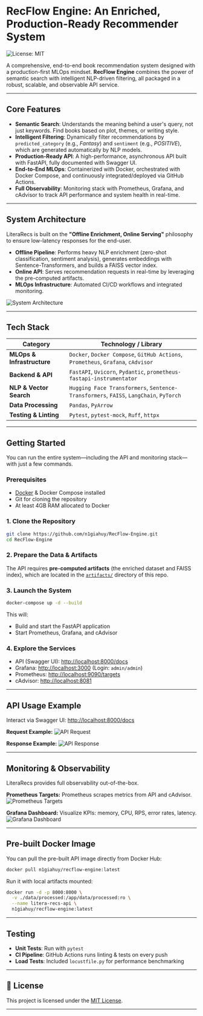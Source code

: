 # RecFlow Engine: An Enriched, Production-Ready Recommender System

![License: MIT](https://img.shields.io/badge/License-MIT-yellow.svg?style=flat-square)

A comprehensive, end-to-end book recommendation system designed with a production-first MLOps mindset. **RecFlow Engine** combines the power of semantic search with intelligent NLP-driven filtering, all packaged in a robust, scalable, and observable API service.

---

## Core Features
- **Semantic Search**: Understands the meaning behind a user's query, not just keywords. Find books based on plot, themes, or writing style.  
- **Intelligent Filtering**: Dynamically filter recommendations by `predicted_category` (e.g., *Fantasy*) and `sentiment` (e.g., *POSITIVE*), which are generated automatically by NLP models.  
- **Production-Ready API**: A high-performance, asynchronous API built with FastAPI, fully documented with Swagger UI.  
- **End-to-End MLOps**: Containerized with Docker, orchestrated with Docker Compose, and continuously integrated/deployed via GitHub Actions.  
- **Full Observability**: Monitoring stack with Prometheus, Grafana, and cAdvisor to track API performance and system health in real-time.  

---

## System Architecture

LiteraRecs is built on the **"Offline Enrichment, Online Serving"** philosophy to ensure low-latency responses for the end-user.

- **Offline Pipeline**: Performs heavy NLP enrichment (zero-shot classification, sentiment analysis), generates embeddings with Sentence-Transformers, and builds a FAISS vector index.  
- **Online API**: Serves recommendation requests in real-time by leveraging the pre-computed artifacts.  
- **MLOps Infrastructure**: Automated CI/CD workflows and integrated monitoring.  

![System Architecture](./images/pipeline.png)

---

## Tech Stack

| Category                  | Technology / Library                                                                |
| ------------------------- | ----------------------------------------------------------------------------------- |
| **MLOps & Infrastructure**| `Docker`, `Docker Compose`, `GitHub Actions`, `Prometheus`, `Grafana`, `cAdvisor`     |
| **Backend & API**         | `FastAPI`, `Uvicorn`, `Pydantic`, `prometheus-fastapi-instrumentator`               |
| **NLP & Vector Search**   | `Hugging Face Transformers`, `Sentence-Transformers`, `FAISS`, `LangChain`, `PyTorch` |
| **Data Processing**       | `Pandas`, `PyArrow`                                                                 |
| **Testing & Linting**     | `Pytest`, `pytest-mock`, `Ruff`, `httpx`                                            

---

## Getting Started

You can run the entire system—including the API and monitoring stack—with just a few commands.

### Prerequisites
- [Docker](https://www.docker.com/) & Docker Compose installed  
- Git for cloning the repository  
- At least 4GB RAM allocated to Docker  

### 1. Clone the Repository
```bash
git clone https://github.com/n1giahuy/RecFlow-Engine.git
cd RecFlow-Engine
````

### 2. Prepare the Data & Artifacts

The API requires **pre-computed artifacts** (the enriched dataset and FAISS index), which are located in the [`artifacts/`](./artifacts) directory of this repo.

### 3. Launch the System

```bash
docker-compose up -d --build
```

This will:

* Build and start the FastAPI application
* Start Prometheus, Grafana, and cAdvisor

### 4. Explore the Services

* API (Swagger UI): [http://localhost:8000/docs](http://localhost:8000/docs)
* Grafana: [http://localhost:3000](http://localhost:3000) (Login: `admin/admin`)
* Prometheus: [http://localhost:9090/targets](http://localhost:9090/targets)
* cAdvisor: [http://localhost:8081](http://localhost:8081)

---

## API Usage Example

Interact via Swagger UI: [http://localhost:8000/docs](http://localhost:8000/docs)

**Request Example:**
![API Request](./images/fastapi_01.png)

**Response Example:**
![API Response](./images/fastapi_02.png)

---

## Monitoring & Observability

LiteraRecs provides full observability out-of-the-box.

**Prometheus Targets:**
Prometheus scrapes metrics from API and cAdvisor.
![Prometheus Targets](./images/Prometheus.png)

**Grafana Dashboard:**
Visualize KPIs: memory, CPU, RPS, error rates, latency.
![Grafana Dashboard](./images/Grafana.png)

---

## Pre-built Docker Image

You can pull the pre-built API image directly from Docker Hub:

```bash
docker pull n1giahuy/recflow-engine:latest
```

Run it with local artifacts mounted:

```bash
docker run -d -p 8000:8000 \
  -v ./data/processed:/app/data/processed:ro \
  --name litera-recs-api \
  n1giahuy/recflow-engine:latest
```

---

## Testing

* **Unit Tests**: Run with `pytest`
* **CI Pipeline**: GitHub Actions runs linting & tests on every push
* **Load Tests**: Included `locustfile.py` for performance benchmarking

---

## 📜 License

This project is licensed under the [MIT License](./LICENSE).

---
